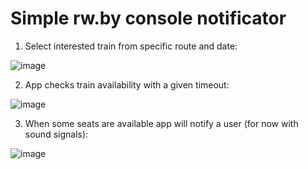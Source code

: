 # Simple rw.by console notificator

1) Select interested train from specific route and date:

![image](https://github.com/user-attachments/assets/2f406766-49f7-4e3b-9c40-dbc2654afa9c)

2) App checks train availability with a given timeout:

![image](https://github.com/user-attachments/assets/b9b8298d-f29c-44b8-95a1-9e221f9fad77)

3) When some seats are available app will notify a user (for now with sound signals):

![image](https://github.com/user-attachments/assets/eb51facf-edaf-4f71-92bb-c385d1b2113e)
